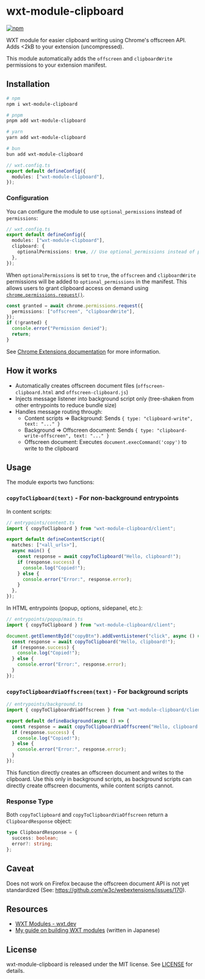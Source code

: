 # wxt-module-clipboard

[![npm](https://badgen.net/npm/v/wxt-module-clipboard)](https://www.npmjs.com/package/wxt-module-clipboard)

WXT module for easier clipboard writing using Chrome's offscreen API. Adds &lt;2kB to your extension (uncompressed).

This module automatically adds the `offscreen` and `clipboardWrite` permissions to your extension manifest.

## Installation

```sh
# npm
npm i wxt-module-clipboard

# pnpm
pnpm add wxt-module-clipboard

# yarn
yarn add wxt-module-clipboard

# bun
bun add wxt-module-clipboard
```

```ts
// wxt.config.ts
export default defineConfig({
  modules: ["wxt-module-clipboard"],
});
```

### Configuration

You can configure the module to use `optional_permissions` instead of `permissions`:

```ts
// wxt.config.ts
export default defineConfig({
  modules: ["wxt-module-clipboard"],
  clipboard: {
    optionalPermissions: true, // Use optional_permissions instead of permissions
  },
});
```

When `optionalPermissions` is set to `true`, the `offscreen` and `clipboardWrite` permissions will be added to `optional_permissions` in the manifest. This allows users to grant clipboard access on demand using [`chrome.permissions.request()`](https://developer.chrome.com/docs/extensions/reference/api/permissions#method-request).

```ts
const granted = await chrome.permissions.request({
  permissions: ["offscreen", "clipboardWrite"],
});
if (!granted) {
  console.error("Permission denied");
  return;
}
```

See [Chrome Extensions documentation](https://developer.chrome.com/docs/extensions/reference/api/permissions#step_3_request_optional_permissions) for more information.

## How it works

- Automatically creates offscreen document files (`offscreen-clipboard.html` and `offscreen-clipboard.js`)
- Injects message listener into background script only (tree-shaken from other entrypoints to reduce bundle size)
- Handles message routing through:
  - Content scripts =&gt; Background: Sends `{ type: "clipboard-write", text: "..." }`
  - Background =&gt; Offscreen document: Sends `{ type: "clipboard-write-offscreen", text: "..." }`
  - Offscreen document: Executes `document.execCommand('copy')` to write to the clipboard

## Usage

The module exports two functions:

### `copyToClipboard(text)` - For non-background entrypoints

In content scripts:

```ts
// entrypoints/content.ts
import { copyToClipboard } from "wxt-module-clipboard/client";

export default defineContentScript({
  matches: ["<all_urls>"],
  async main() {
    const response = await copyToClipboard("Hello, clipboard!");
    if (response.success) {
      console.log("Copied!");
    } else {
      console.error("Error:", response.error);
    }
  },
});
```

In HTML entrypoints (popup, options, sidepanel, etc.):

```ts
// entrypoints/popup/main.ts
import { copyToClipboard } from "wxt-module-clipboard/client";

document.getElementById("copyBtn").addEventListener("click", async () => {
  const response = await copyToClipboard("Hello, clipboard!");
  if (response.success) {
    console.log("Copied!");
  } else {
    console.error("Error:", response.error);
  }
});
```

### `copyToClipboardViaOffscreen(text)` - For background scripts

```ts
// entrypoints/background.ts
import { copyToClipboardViaOffscreen } from "wxt-module-clipboard/client";

export default defineBackground(async () => {
  const response = await copyToClipboardViaOffscreen("Hello, clipboard!");
  if (response.success) {
    console.log("Copied!");
  } else {
    console.error("Error:", response.error);
  }
});
```

This function directly creates an offscreen document and writes to the clipboard. Use this only in background scripts, as background scripts can directly create offscreen documents, while content scripts cannot.

### Response Type

Both `copyToClipboard` and `copyToClipboardViaOffscreen` return a `ClipboardResponse` object:

```ts
type ClipboardResponse = {
  success: boolean;
  error?: string;
};
```

## Caveat

Does not work on Firefox because the offscreen document API is not yet standardized (See: https://github.com/w3c/webextensions/issues/170).

## Resources

- [WXT Modules - wxt.dev](https://wxt.dev/guide/essentials/wxt-modules.html)
- [My guide on building WXT modules](https://yuki.games/blog/extending-wxt-by-module) (written in Japanese)

## License

wxt-module-clipboard is released under the MIT license. See [LICENSE](LICENSE) for details.
